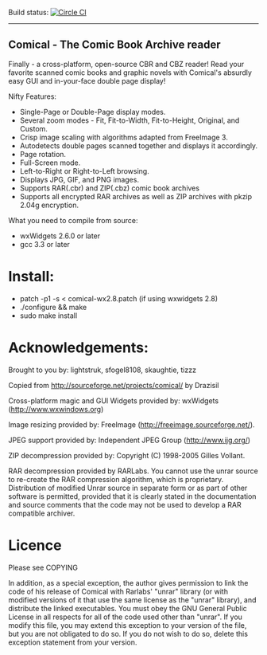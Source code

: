 Build status: [![Circle CI](https://circleci.com/gh/drazisil/comical.svg?style=svg)](https://circleci.com/gh/drazisil/comical)

------------------------------------------------
Comical - The Comic Book Archive reader
------------------------------------------------

Finally - a cross-platform, open-source CBR and CBZ reader!  Read your favorite
scanned comic books and graphic novels with Comical's absurdly easy GUI and
in-your-face double page display!

Nifty Features:
* Single-Page or Double-Page display modes.
* Several zoom modes - Fit, Fit-to-Width, Fit-to-Height, Original, and Custom.
* Crisp image scaling with algorithms adapted from FreeImage 3.
* Autodetects double pages scanned together and displays it accordingly.
* Page rotation.
* Full-Screen mode.
* Left-to-Right or Right-to-Left browsing.
* Displays JPG, GIF, and PNG images.
* Supports RAR(.cbr) and ZIP(.cbz) comic book archives
* Supports all encrypted RAR archives as well as ZIP archives with pkzip 2.04g
encryption.

What you need to compile from source:
* wxWidgets 2.6.0 or later
* gcc 3.3 or later

Install:
===================
* patch -p1 -s < comical-wx2.8.patch (if using wxwidgets 2.8)
* ./configure && make
* sudo make install

Acknowledgements:
================

Brought to you by: lightstruk, sfogel8108, skaughtie, tizzz

Copied from http://sourceforge.net/projects/comical/ by Drazisil

Cross-platform magic and GUI Widgets provided by:
wxWidgets (http://www.wxwindows.org)

Image resizing provided by:
FreeImage (http://freeimage.sourceforge.net/).

JPEG support provided by:
Independent JPEG Group (http://www.ijg.org/)

ZIP decompression provided by:
Copyright (C) 1998-2005 Gilles Vollant.

RAR decompression provided by RARLabs.  You cannot use the unrar source to
re-create the RAR compression algorithm, which is proprietary.  Distribution
of modified Unrar source in separate form or as part of other software is
permitted, provided that it is clearly stated in the documentation and source
comments that the code may not be used to develop a RAR compatible archiver.

Licence
=======================
Please see COPYING

In addition, as a special exception, the author gives permission to link the
code of his release of Comical with Rarlabs' "unrar" library (or with modified
versions of it that use the same license as the "unrar" library), and
distribute the linked executables. You must obey the GNU General Public License
in all respects for all of the code used other than "unrar". If you modify this
file, you may extend this exception to your version of the file, but you are
not obligated to do so. If you do not wish to do so, delete this exception
statement from your version.
